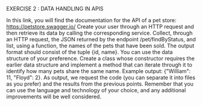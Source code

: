 EXERCISE 2 : DATA HANDLING IN APIS

In this link, you will find the documentation for the API of a pet store: https://petstore.swagger.io/
Create your user through an HTTP request and then retrieve its data by calling the corresponding service.
Collect, through an HTTP request, the JSON returned by the endpoint /pet/findByStatus, and list, using a function, the names of the pets that have been sold.
The output format should consist of the tuple {id, name}.
You can use the data structure of your preference.
Create a class whose constructor requires the earlier data structure and implement a method that can iterate through it to identify how many pets share the same name.
Example output: {"William": 11, "Floyd": 2}. As output, we request the code (you can separate it into files as you prefer) and the results from the previous points.
Remember that you can use the language and technology of your choice, and any additional improvements will be well considered.
